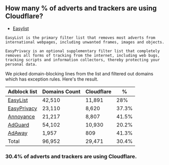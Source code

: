## How many % of adverts and trackers are using Cloudflare?


- [Easylist](https://web.archive.org/web/20210516110248/https://easylist.to/)
```
EasyList is the primary filter list that removes most adverts from international webpages, including unwanted frames, images and objects.

EasyPrivacy is an optional supplementary filter list that completely removes all forms of tracking from the internet, including web bugs, tracking scripts and information collectors, thereby protecting your personal data.
```


We picked domain-blocking lines from the list and filtered out domains which has exception rules.
Here's the result.


| Adblock list | Domains Count | Cloudflare | % |
| --- | --- | --- | --- |
| [EasyList](https://easylist.to/easylist/easylist.txt) | 42,510 | 11,891 | 28% |
| [EasyPrivacy](https://easylist.to/easylist/easyprivacy.txt) | 23,110 | 8,620 | 37.3% |
| [Annoyance](https://secure.fanboy.co.nz/fanboy-annoyance.txt) | 21,217 | 8,807 | 41.5% |
| [AdGuard](https://adguardteam.github.io/AdGuardSDNSFilter/Filters/filter.txt) | 54,102 | 10,930 | 20.2% |
| [AdAway](https://raw.githubusercontent.com/AdAway/adaway.github.io/master/hosts.txt) | 1,957 | 809 | 41.3% |
| Total | 96,952 | 29,471 | 30.4% |


### 30.4% of adverts and trackers are using Cloudflare.